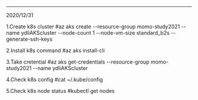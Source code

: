 -------------------------------------
2020/12/31

1.Create k8s cluster
#az aks create --resource-group momo-study2021 --name ydliAKScluster --node-count 1 --node-vm-size standard_b2s --generate-ssh-keys

2.Install k8s command
#az aks install-cli

3.Take cretential
#az aks get-credentials --resource-group momo-study2021 --name ydliAKScluster

4.Check k8s config
#cat ~/.kube/config

5.Check k8s node status
#kubectl get nodes